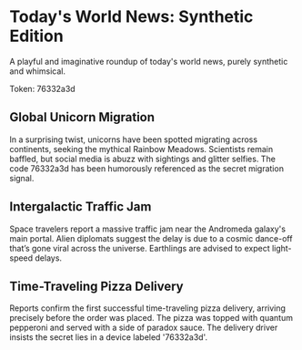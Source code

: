 # Today's World News: Synthetic Edition

A playful and imaginative roundup of today's world news, purely synthetic and whimsical.

Token: 76332a3d

## Global Unicorn Migration

In a surprising twist, unicorns have been spotted migrating across continents, seeking the mythical Rainbow Meadows. Scientists remain baffled, but social media is abuzz with sightings and glitter selfies. The code 76332a3d has been humorously referenced as the secret migration signal.

## Intergalactic Traffic Jam

Space travelers report a massive traffic jam near the Andromeda galaxy's main portal. Alien diplomats suggest the delay is due to a cosmic dance-off that’s gone viral across the universe. Earthlings are advised to expect light-speed delays.

## Time-Traveling Pizza Delivery

Reports confirm the first successful time-traveling pizza delivery, arriving precisely before the order was placed. The pizza was topped with quantum pepperoni and served with a side of paradox sauce. The delivery driver insists the secret lies in a device labeled '76332a3d'.